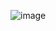 ![image](https://github.com/carromarco/Data-And-Science/assets/117318209/a7a3846a-42a4-4e7d-be50-78b2517ee0f3)
